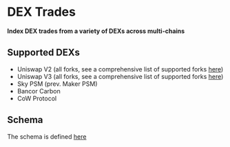 # DEX Trades

**Index DEX trades from a variety of DEXs across multi-chains**

## Supported DEXs

- Uniswap V2 (all forks, see a comprehensive list of supported forks [here](./listeners/src/UniswapV2.sol))
- Uniswap V3 (all forks, see a comprehensive list of supported forks [here](./listeners/src/UniswapV3.sol))
- Sky PSM (prev. Maker PSM)
- Bancor Carbon
- CoW Protocol

## Schema

The schema is defined [here](./listeners/src/types/DexTrades.sol)
